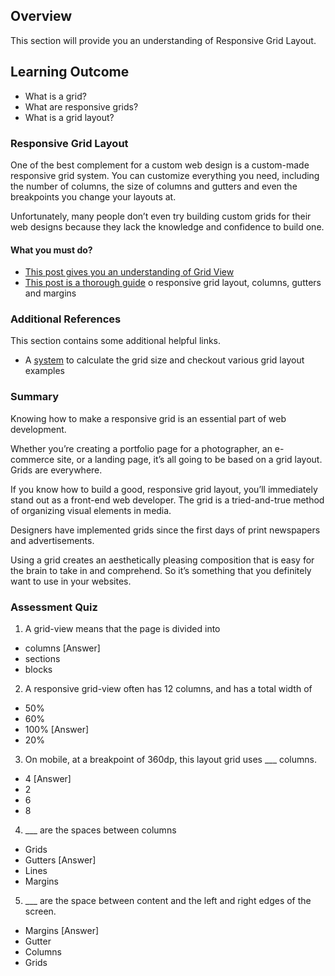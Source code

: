 ## Overview

This section will provide you an understanding of Responsive Grid Layout.

## Learning Outcome

- What is a grid?
- What are responsive grids?
- What is a grid layout?

### Responsive Grid Layout

One of the best complement for a custom web design is a custom-made responsive grid system. You can customize everything you need, including the number of columns, the size of columns and gutters and even the breakpoints you change your layouts at.

Unfortunately, many people don’t even try building custom grids for their web designs because they lack the knowledge and confidence to build one.

#### What you must do?

- [This post gives you an understanding of Grid View](https://www.w3schools.com/css/css_rwd_grid.asp)
- [This post is a thorough guide](https://material.io/design/layout/responsive-layout-grid.html#) o responsive grid layout, columns, gutters and margins

### Additional References

This section contains some additional helpful links.

- A [system](http://www.responsivegridsystem.com/) to calculate the grid size and checkout various grid layout examples

### Summary

Knowing how to make a responsive grid is an essential part of web development.

Whether you’re creating a portfolio page for a photographer, an e-commerce site, or a landing page, it’s all going to be based on a grid layout. Grids are everywhere.

If you know how to build a good, responsive grid layout, you’ll immediately stand out as a front-end web developer. The grid is a tried-and-true method of organizing visual elements in media.

Designers have implemented grids since the first days of print newspapers and advertisements.

Using a grid creates an aesthetically pleasing composition that is easy for the brain to take in and comprehend. So it’s something that you definitely want to use in your websites.

### Assessment Quiz

1. A grid-view means that the page is divided into

- columns [Answer]
- sections
- blocks

2. A responsive grid-view often has 12 columns, and has a total width of

- 50%
- 60%
- 100% [Answer]
- 20%

3. On mobile, at a breakpoint of 360dp, this layout grid uses \_\_\_ columns.

- 4 [Answer]
- 2
- 6
- 8

4. \_\_\_ are the spaces between columns

- Grids
- Gutters [Answer]
- Lines
- Margins

5. \_\_\_ are the space between content and the left and right edges of the screen.

- Margins [Answer]
- Gutter
- Columns
- Grids
